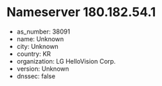 # Nameserver 180.182.54.1

* as_number: 38091
* name: Unknown
* city: Unknown
* country: KR
* organization: LG HelloVision Corp.
* version: Unknown
* dnssec: false
